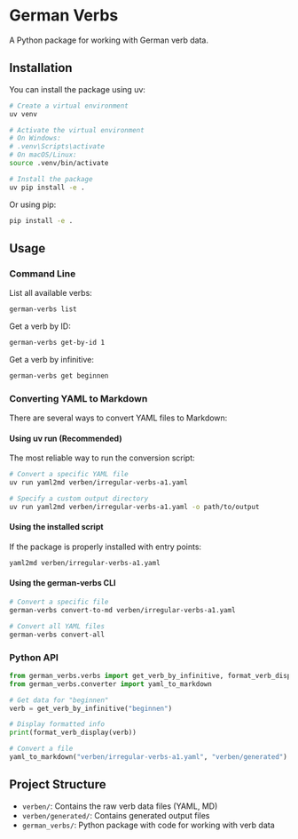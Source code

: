 # German Verbs

A Python package for working with German verb data.

## Installation

You can install the package using uv:

```bash
# Create a virtual environment
uv venv

# Activate the virtual environment
# On Windows:
# .venv\Scripts\activate
# On macOS/Linux:
source .venv/bin/activate

# Install the package
uv pip install -e .
```

Or using pip:

```bash
pip install -e .
```

## Usage

### Command Line

List all available verbs:
```bash
german-verbs list
```

Get a verb by ID:
```bash
german-verbs get-by-id 1
```

Get a verb by infinitive:
```bash
german-verbs get beginnen
```

### Converting YAML to Markdown

There are several ways to convert YAML files to Markdown:

#### Using uv run (Recommended)

The most reliable way to run the conversion script:

```bash
# Convert a specific YAML file
uv run yaml2md verben/irregular-verbs-a1.yaml

# Specify a custom output directory
uv run yaml2md verben/irregular-verbs-a1.yaml -o path/to/output
```

#### Using the installed script

If the package is properly installed with entry points:

```bash
yaml2md verben/irregular-verbs-a1.yaml
```

#### Using the german-verbs CLI

```bash
# Convert a specific file
german-verbs convert-to-md verben/irregular-verbs-a1.yaml

# Convert all YAML files
german-verbs convert-all
```

### Python API

```python
from german_verbs.verbs import get_verb_by_infinitive, format_verb_display
from german_verbs.converter import yaml_to_markdown

# Get data for "beginnen"
verb = get_verb_by_infinitive("beginnen")

# Display formatted info
print(format_verb_display(verb))

# Convert a file
yaml_to_markdown("verben/irregular-verbs-a1.yaml", "verben/generated")
```

## Project Structure

- `verben/`: Contains the raw verb data files (YAML, MD)
- `verben/generated/`: Contains generated output files
- `german_verbs/`: Python package with code for working with verb data 